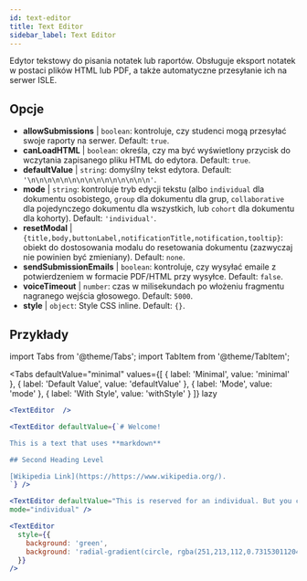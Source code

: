 ```yaml
---
id: text-editor
title: Text Editor
sidebar_label: Text Editor
---
```


Edytor tekstowy do pisania notatek lub raportów. Obsługuje eksport notatek w postaci plików HTML lub PDF, a także automatyczne przesyłanie ich na serwer ISLE.

## Opcje

* __allowSubmissions__ | `boolean`: kontroluje, czy studenci mogą przesyłać swoje raporty na serwer. Default: `true`.
* __canLoadHTML__ | `boolean`: określa, czy ma być wyświetlony przycisk do wczytania zapisanego pliku HTML do edytora. Default: `true`.
* __defaultValue__ | `string`: domyślny tekst edytora. Default: `'\n\n\n\n\n\n\n\n\n\n\n\n\n\n\n'`.
* __mode__ | `string`: kontroluje tryb edycji tekstu (albo `individual` dla dokumentu osobistego, `group` dla dokumentu dla grup, `collaborative` dla pojedynczego dokumentu dla wszystkich, lub `cohort` dla dokumentu dla kohorty). Default: `'individual'`.
* __resetModal__ | `{title,body,buttonLabel,notificationTitle,notification,tooltip}`: obiekt do dostosowania modalu do resetowania dokumentu (zazwyczaj nie powinien być zmieniany). Default: `none`.
* __sendSubmissionEmails__ | `boolean`: kontroluje, czy wysyłać emaile z potwierdzeniem w formacie PDF/HTML przy wysyłce. Default: `false`.
* __voiceTimeout__ | `number`: czas w milisekundach po włożeniu fragmentu nagranego wejścia głosowego. Default: `5000`.
* __style__ | `object`: Style CSS inline. Default: `{}`.


## Przykłady

import Tabs from '@theme/Tabs';
import TabItem from '@theme/TabItem';

<Tabs
    defaultValue="minimal"
    values={[
        { label: 'Minimal', value: 'minimal' },
        { label: 'Default Value', value: 'defaultValue' },
        { label: 'Mode', value: 'mode' },
        { label: 'With Style', value: 'withStyle' }
    ]}
    lazy
>

<TabItem value="minimal">

```jsx live
<TextEditor  />
```

</TabItem>

<TabItem value="defaultValue">

```jsx live
<TextEditor defaultValue={`# Welcome!

This is a text that uses **markdown**

## Second Heading Level

[Wikipedia Link](https://https://www.wikipedia.org/).
`} />
```

</TabItem>

<TabItem value="mode">

```jsx live
<TextEditor defaultValue="This is reserved for an individual. But you can also allow groups, students cohorts, or everybody to join in and work collaboratively (setting the mode option will only have an effect in a live lesson, not this preview)." 
mode="individual" />
```

</TabItem>

<TabItem value="withStyle">

```jsx live
<TextEditor  
  style={{ 
    background: 'green',
    background: 'radial-gradient(circle, rgba(251,213,112,0.7315301120448179) 0%,rgba(83,199,14,0.4514180672268907) 100%)' 
  }}
/>
```

</TabItem>

</Tabs>
